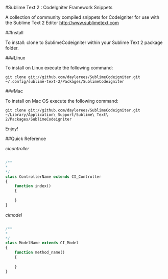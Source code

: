 #Sublime Text 2 : CodeIgniter Framework Snippets

A collection of community compiled snippets for Codeigniter for use with the Sublime Text 2 Editor http://www.sublimetext.com

##Install

To install: clone to SublimeCodeigniter within your Sublime Text 2 package folder.

###Linux

To install on Linux execute the following command:

```
git clone git://github.com/daylerees/SublimeCodeigniter.git ~/.config/sublime-text-2/Packages/SublimeCodeigniter
```

###Mac

To install on Mac OS execute the following command:

```
git clone git://github.com/daylerees/SublimeCodeigniter.git ~/Library/Application\ Support/Sublime\ Text\ 2/Packages/SublimeCodeigniter
```
Enjoy!

##Quick Reference

*cicontroller*

```php

/**
* 
*/
class ControllerName extends CI_Controller
{
	function index()
	{
		
	}
}

```

*cimodel*

```php

/**
* 
*/
class ModelName extends CI_Model
{
	function method_name()
	{
		
	}
}

```